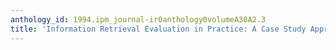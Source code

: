 ```yaml
---
anthology_id: 1994.ipm_journal-ir0anthology0volumeA30A2.3
title: 'Information Retrieval Evaluation in Practice: A Case Study Approach'
---
```

